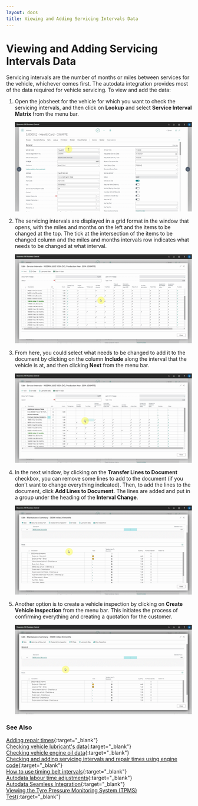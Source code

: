 ```yaml
---
layout: docs
title: Viewing and Adding Servicing Intervals Data
---
```


# Viewing and Adding Servicing Intervals Data

Servicing intervals are the number of months or miles between services for the vehicle, whichever comes first. The autodata integration provides most of the data required for vehicle servicing. To view and add the data:
1. Open the jobsheet for the vehicle for which you want to check the servicing intervals, and then click on **Lookup** and select **Service Interval Matrix** from the menu bar.

   ![](media/garagehive-autodata-service-intervals1.gif)

2. The servicing intervals are displayed in a grid format in the window that opens, with the miles and months on the left and the items to be changed at the top. The tick at the intersection of the items to be changed column and the miles and months intervals row indicates what needs to be changed at what interval.

   ![](media/garagehive-autodata-service-intervals2.gif)

3. From here, you could select what needs to be changed to add it to the document by clicking on the column **Include** along the interval that the vehicle is at, and then clicking **Next** from the menu bar.

   ![](media/garagehive-autodata-service-intervals3.gif)

4. In the next window, by clicking on the **Transfer Lines to Document** checkbox, you can remove some lines to add to the document (if you don't want to change everything indicated). Then, to add the lines to the document, click **Add Lines to Document**. The lines are added and put in a group under the heading of the **Interval Change**.

   ![](media/garagehive-autodata-service-intervals4.gif)

5. Another option is to create a vehicle inspection by clicking on **Create Vehicle Inspection** from the menu bar. This initiates the process of confirming everything and creating a quotation for the customer.

   ![](media/garagehive-autodata-service-intervals5.gif)


### **See Also**

[Adding repair times](garagehive-autodata-adding-repair-times.html){:target="_blank"} \
[Checking vehicle lubricant's data](garagehive-autodata-checking-vehicle-lubricant-data.html){:target="_blank"} \
[Checking vehicle engine oil data](garagehive-autodata-viewing-vehicle-engine-oil-data.html){:target="_blank"} \
[Checking and adding servicing intervals and repair times using engine code](garagehive-autodata-checking-servicing-intervals-and-adding-repair-times-using-engine-code.html){:target="_blank"} \
[How to use timing belt intervals](garagehive-timing-belt-intervals-how-to-use-timing-belt-intervals.html){:target="_blank"} \
[Autodata labour time adjustments](garagehive-autodata-labour-time-adjustment.html){:target="_blank"} \
[Autodata Seamless Integration](garagehive-autodata-seamless-integration.html){:target="_blank"} \
[Viewing the Tyre Pressure Monitoring System (TPMS) Test](garagehive-autodata-tpms.html){:target="_blank"}
